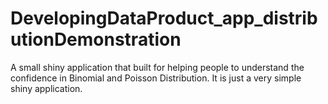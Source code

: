 # DevelopingDataProduct_app_distributionDemonstration
A small shiny application that built for helping people to understand the confidence in Binomial and Poisson Distribution.
It is just a very simple shiny application.
